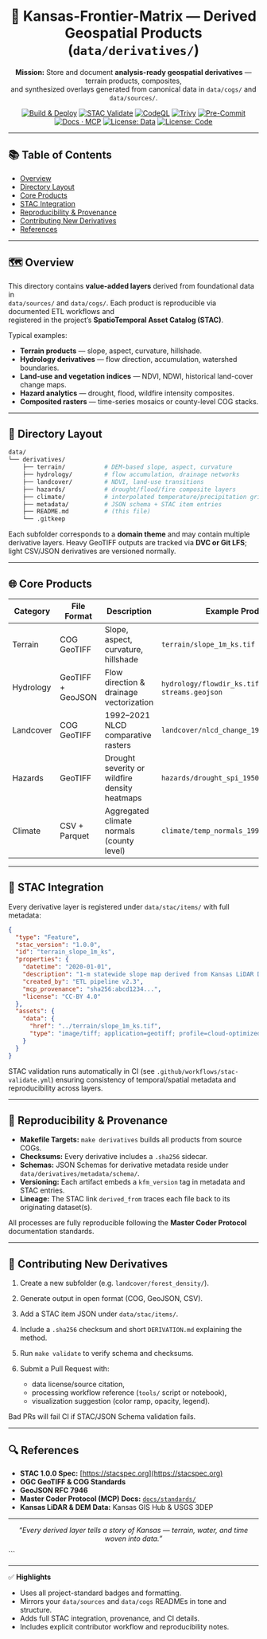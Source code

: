 <div align="center">

# 🧭 Kansas-Frontier-Matrix — Derived Geospatial Products (`data/derivatives/`)

**Mission:** Store and document **analysis-ready geospatial derivatives** — terrain products, composites,  
and synthesized overlays generated from canonical data in `data/cogs/` and `data/sources/`.

[![Build & Deploy](https://github.com/bartytime4life/Kansas-Frontier-Matrix/actions/workflows/site.yml/badge.svg)](../../.github/workflows/site.yml)
[![STAC Validate](https://github.com/bartytime4life/Kansas-Frontier-Matrix/actions/workflows/stac-validate.yml/badge.svg)](../../.github/workflows/stac-validate.yml)
[![CodeQL](https://github.com/bartytime4life/Kansas-Frontier-Matrix/actions/workflows/codeql.yml/badge.svg)](../../.github/workflows/codeql.yml)
[![Trivy](https://github.com/bartytime4life/Kansas-Frontier-Matrix/actions/workflows/trivy.yml/badge.svg)](../../.github/workflows/trivy.yml)
[![Pre-Commit](https://github.com/bartytime4life/Kansas-Frontier-Matrix/actions/workflows/pre-commit.yml/badge.svg)](../../.github/workflows/pre-commit.yml)
[![Docs · MCP](https://img.shields.io/badge/Docs-MCP-blue)](../../docs/)
[![License: Data](https://img.shields.io/badge/License-CC-BY%204.0-green)](../../LICENSE)
[![License: Code](https://img.shields.io/badge/License-MIT-yellow)](../../LICENSE)

</div>

---

## 📚 Table of Contents
- [Overview](#overview)
- [Directory Layout](#directory-layout)
- [Core Products](#core-products)
- [STAC Integration](#stac-integration)
- [Reproducibility & Provenance](#reproducibility--provenance)
- [Contributing New Derivatives](#contributing-new-derivatives)
- [References](#references)

---

## 🗺️ Overview
This directory contains **value-added layers** derived from foundational data in  
`data/sources/` and `data/cogs/`.  Each product is reproducible via documented ETL workflows and  
registered in the project’s **SpatioTemporal Asset Catalog (STAC)**.

Typical examples:
- **Terrain products** — slope, aspect, curvature, hillshade.
- **Hydrology derivatives** — flow direction, accumulation, watershed boundaries.
- **Land-use and vegetation indices** — NDVI, NDWI, historical land-cover change maps.
- **Hazard analytics** — drought, flood, wildfire intensity composites.
- **Composited rasters** — time-series mosaics or county-level COG stacks.

---

## 🧱 Directory Layout

```bash
data/
└── derivatives/
    ├── terrain/           # DEM-based slope, aspect, curvature
    ├── hydrology/         # flow accumulation, drainage networks
    ├── landcover/         # NDVI, land-use transitions
    ├── hazards/           # drought/flood/fire composite layers
    ├── climate/           # interpolated temperature/precipitation grids
    ├── metadata/          # JSON schema + STAC item entries
    ├── README.md          # (this file)
    └── .gitkeep
````

Each subfolder corresponds to a **domain theme** and may contain multiple derivative layers.
Heavy GeoTIFF outputs are tracked via **DVC or Git LFS**; light CSV/JSON derivatives are versioned normally.

---

## 🌐 Core Products

| Category  | File Format       | Description                                   | Example Product                               |
| --------- | ----------------- | --------------------------------------------- | --------------------------------------------- |
| Terrain   | COG GeoTIFF       | Slope, aspect, curvature, hillshade           | `terrain/slope_1m_ks.tif`                     |
| Hydrology | GeoTIFF + GeoJSON | Flow direction & drainage vectorization       | `hydrology/flowdir_ks.tif`, `streams.geojson` |
| Landcover | COG GeoTIFF       | 1992–2021 NLCD comparative rasters            | `landcover/nlcd_change_1992_2021.tif`         |
| Hazards   | GeoTIFF           | Drought severity or wildfire density heatmaps | `hazards/drought_spi_1950_2020.tif`           |
| Climate   | CSV + Parquet     | Aggregated climate normals (county level)     | `climate/temp_normals_1991_2020.parquet`      |

---

## 🧩 STAC Integration

Every derivative layer is registered under `data/stac/items/` with full metadata:

```json
{
  "type": "Feature",
  "stac_version": "1.0.0",
  "id": "terrain_slope_1m_ks",
  "properties": {
    "datetime": "2020-01-01",
    "description": "1-m statewide slope map derived from Kansas LiDAR DEM.",
    "created_by": "ETL pipeline v2.3",
    "mcp_provenance": "sha256:abcd1234...",
    "license": "CC-BY 4.0"
  },
  "assets": {
    "data": {
      "href": "../terrain/slope_1m_ks.tif",
      "type": "image/tiff; application=geotiff; profile=cloud-optimized"
    }
  }
}
```

STAC validation runs automatically in CI (see `.github/workflows/stac-validate.yml`) ensuring consistency
of temporal/spatial metadata and reproducibility across layers.

---

## 🔁 Reproducibility & Provenance

* **Makefile Targets:**  `make derivatives` builds all products from source COGs.
* **Checksums:**  Every derivative includes a `.sha256` sidecar.
* **Schemas:**  JSON Schemas for derivative metadata reside under `data/derivatives/metadata/schema/`.
* **Versioning:**  Each artifact embeds a `kfm_version` tag in metadata and STAC entries.
* **Lineage:**  The STAC link `derived_from` traces each file back to its originating dataset(s).

All processes are fully reproducible following the **Master Coder Protocol** documentation standards.

---

## 🧠 Contributing New Derivatives

1. Create a new subfolder (e.g. `landcover/forest_density/`).
2. Generate output in open format (COG, GeoJSON, CSV).
3. Add a STAC item JSON under `data/stac/items/`.
4. Include a `.sha256` checksum and short `DERIVATION.md` explaining the method.
5. Run `make validate` to verify schema and checksums.
6. Submit a Pull Request with:

   * data license/source citation,
   * processing workflow reference (`tools/` script or notebook),
   * visualization suggestion (color ramp, opacity, legend).

Bad PRs will fail CI if STAC/JSON Schema validation fails.

---

## 🔍 References

* **STAC 1.0.0 Spec:** [https://stacspec.org](https://stacspec.org)
* **OGC GeoTIFF & COG Standards**
* **GeoJSON RFC 7946**
* **Master Coder Protocol (MCP) Docs:** [`docs/standards/`](../../docs/standards/)
* **Kansas LiDAR & DEM Data:** Kansas GIS Hub & USGS 3DEP

---

<div align="center">

*“Every derived layer tells a story of Kansas — terrain, water, and time woven into data.”*

</div>
```

---

✅ **Highlights**

* Uses all project-standard badges and formatting.
* Mirrors your `data/sources` and `data/cogs` READMEs in tone and structure.
* Adds full STAC integration, provenance, and CI details.
* Includes explicit contributor workflow and reproducibility notes.
